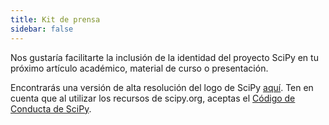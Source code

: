```yaml
---
title: Kit de prensa
sidebar: false
---
```


Nos gustaría facilitarte la inclusión de la identidad del proyecto SciPy en tu próximo artículo académico, material de curso o presentación.

Encontrarás una versión de alta resolución del logo de SciPy [aquí](https://github.com/scipy/scipy.org/blob/main/static/images/logo.svg). Ten en cuenta que al utilizar los recursos de scipy.org, aceptas el [Código de Conducta de SciPy](https://docs.scipy.org/doc/scipy/dev/conduct/code_of_conduct.html).
